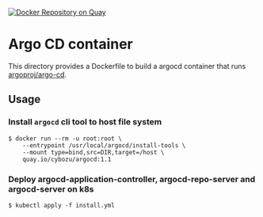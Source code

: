 [![Docker Repository on Quay](https://quay.io/repository/cybozu/argocd/status "Docker Repository on Quay")](https://quay.io/repository/cybozu/argocd)

# Argo CD container

This directory provides a Dockerfile to build a argocd container
that runs [argoproj/argo-cd](https://github.com/argoproj/argo-cd).

## Usage

### Install `argocd` cli tool to host file system

```console
$ docker run --rm -u root:root \
    --entrypoint /usr/local/argocd/install-tools \
    --mount type=bind,src=DIR,target=/host \
    quay.io/cybozu/argocd:1.1
```

### Deploy argocd-application-controller, argocd-repo-server and argocd-server on k8s

```console
$ kubectl apply -f install.yml
```
